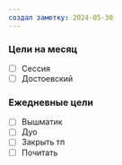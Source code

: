 ```yaml
---
создал заметку: 2024-05-30
---
```

### Цели на месяц
- [ ] Сессия
- [ ] Достоевский 
### Ежедневные цели
- [ ] Вышматик
- [ ] Дуо
- [ ] Закрыть тп
- [ ] Почитать